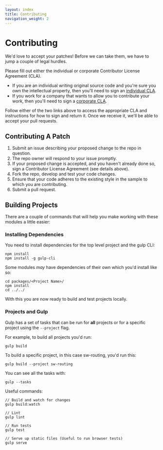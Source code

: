 ```yaml
---
layout: index
title: Contributing
navigation_weight: 2
---
```

# Contributing

We'd love to accept your patches! Before we can take them, we have to jump a couple of legal hurdles.

Please fill out either the individual or corporate Contributor License Agreement (CLA).
  * If you are an individual writing original source code and you're sure you own the intellectual property, then you'll need to sign an [individual CLA](https://developers.google.com/open-source/cla/individual).
  * If you work for a company that wants to allow you to contribute your work, then you'll need to sign a [corporate CLA](https://developers.google.com/open-source/cla/corporate).

Follow either of the two links above to access the appropriate CLA and instructions for how to sign and return it. Once we receive it, we'll be able to
accept your pull requests.

## Contributing A Patch

1. Submit an issue describing your proposed change to the repo in question.
1. The repo owner will respond to your issue promptly.
1. If your proposed change is accepted, and you haven't already done so, sign a Contributor License Agreement (see details above).
1. Fork the repo, develop and test your code changes.
1. Ensure that your code adheres to the existing style in the sample to which you are contributing.
1. Submit a pull request.

## Building Projects

There are a couple of commands that will help you make working with these
modules a little easier:

### Installing Dependencies

You need to install dependencies for the top level project and the gulp CLI:

    npm install
    npm install -g gulp-cli

Some modules *may* have dependencies of their own which you'd install like so:

    cd packages/<Project Name>/
    npm install
    cd ../../

With this you are now ready to build and test projects locally.

### Projects and Gulp

Gulp has a set of tasks that can be run for **all** projects or for a specific
project using the `--project` flag.

For example, to build all projects you'd run:

    gulp build

To build a specific project, in this case sw-routing, you'd run this:

    gulp build --project sw-routing

You can see all the tasks with:

    gulp --tasks

Useful commands:

    // Build and watch for changes
    gulp build:watch

    // Lint
    gulp lint

    // Run tests
    gulp test

    // Serve up static files (Useful to run browser tests)
    gulp serve
